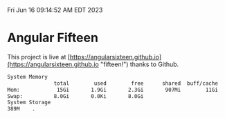 Fri Jun 16 09:14:52 AM EDT 2023

# Angular Fifteen


This project is live at [https://angularsixteen.github.io](https://angularsixteen.github.io "fifteen!") thanks to Github.

```bash
System Memory
               total        used        free      shared  buff/cache   available
Mem:            15Gi       1.9Gi       2.3Gi       907Mi        11Gi        12Gi
Swap:          8.0Gi       0.0Ki       8.0Gi
System Storage
389M	.
```
